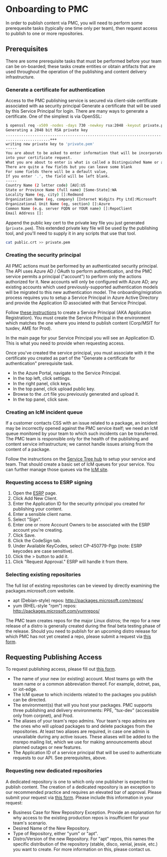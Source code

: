 # Onboarding to PMC

In order to publish content via PMC, you will need to perform some prerequesite tasks (typically one time only per team), then request access to publish to one or more repositories.

## Prerequisites

There are some prerequisite tasks that must be performed before your team can be on-boarded; these tasks create entities or obtain artifacts that are used throughout the operation of the publishing and content delivery infrastructure.

### Generate a certificate for authentication

Access to the PMC publishing service is secured via client-side certificate associated with aa security principal
Generate a certificate that will be used by this Service Principal for login. There are many ways to generate a certificate.
One of the simplest is via OpenSSL:

```bash
$ openssl req -x509 -nodes -days 730 -newkey rsa:2048 -keyout private.pem -out public.crt
Generating a 2048 bit RSA private key
............................................................................+++
....................+++
writing new private key to 'private.pem'
-----
You are about to be asked to enter information that will be incorporated
into your certificate request.
What you are about to enter is what is called a Distinguished Name or a DN.
There are quite a few fields but you can leave some blank
For some fields there will be a default value,
If you enter '.', the field will be left blank.
-----
Country Name (2 letter code) [AU]:US
State or Province Name (full name) [Some-State]:WA
Locality Name (eg, city) []:Redmond
Organization Name (eg, company) [Internet Widgits Pty Ltd]:Microsoft
Organizational Unit Name (eg, section) []:Azure
Common Name (e.g. server FQDN or YOUR name) []:RepoClient
Email Address []:
```

Append the public key cert to the private key file you just generated (`private.pem`). This extended private key file will be used by the publishing tool, and you'll need to supply it in any scripts that use that tool.

```bash
cat public.crt >> private.pem
```

### Creating the security principal

All PMC actions must be performed by an authenticated security principal. The API uses Azure AD / OAuth to perform authentication, and the PMC service permits a principal ("account") to perform only the actions authorized for it.
New accounts will only be configured with Azure AD; any existing accounts which used previously-supported authentication models will be migrated to this new authentication model.
The onboarding/migration process requires you to setup a Service Principal in Azure Active Directory and provide the Application ID associated with that Service Principal.

Follow [these instructions](https://docs.microsoft.com/en-us/azure/active-directory/develop/howto-create-service-principal-portal#register-an-application-with-azure-ad-and-create-a-service-principal) to create a Service Principal (AKA Application Registration). You must create the Service Principal in the environment which matches the one where you intend to publish content (Corp/MSIT for tuxdev, AME for Prod).

In the main page for your Service Principal you will see an Application ID. This is what you need to provide when requesting access.

Once you've created the service principal, you must associate with it the certificate you created as part of the "Generate a certificate for authentication" prerequisite task.

- In the Azure Portal, navigate to the Service Principal.
- In the top left, click settings.
- In the right panel, click keys.
- In the top panel, click upload public key.
- Browse to the .crt file you previously generated and upload it.
- In the top panel, click save.

### Creating an IcM incident queue

If a customer contacts CSS with an issue related to a package, an incident may be incorrectly opened against the PMC service itself; we need an IcM queue monitored by your team to which such incidents can be transferred.
The PMC team is responsible only for the health of the publishing and content service infrastructure; we cannot handle issues arising from the content of a package.

Follow the instructions on the [Service Tree hub](https://servicetree.msftcloudes.com/main.html#/) to setup your service and team.
That should create a basic set of IcM queues for your service. You can further manage those queues via the [IcM site](https://aka.ms/icm).

### Requesting access to ESRP signing

1. Open the [ESRP](https://portal.esrp.microsoft.com/Onboarding/WelcomeCustomer) page.
1. Click Add New Client.
1. Enter the Application ID for the security principal you created for publishing your content.
1. Enter a sensible client name.
1. Select "Sign".
1. Enter one or more Account Owners to be associated with the ESRP account you're creating.
1. Click Save.
1. Click the CodeSign tab.
1. Under Available KeyCodes, select CP-450779-Pgp (note: ESRP keycodes are case sensitive).
1. Click the > button to add it.
1. Click "Request Approval." ESRP will handle it from there.

### Selecting existing repositories

The full list of existing repositories can be viewed by directly examining the packages.microsoft.com website.

- apt (Debian-style) repos: http://packages.microsoft.com/repos/
- yum (RHEL-style "rpm") repos: http://packages.microsoft.com/yumrepos/

The PMC team creates repos for the major Linux distros; the repo for a new release of a distro is generally created during the final beta testing phase of the release.
Should you need to publish for an upcoming distro release for which PMC has not yet created a repo, please submit a request via [this form](https://forms.office.com/pages/responsepage.aspx?id=v4j5cvGGr0GRqy180BHbR0Y-CJ76f3hPsEnpT23ehPxUQjNMN0tJNU9STDI0MlcwOFBSVVU5NlBDNy4u).

## Requesting Publishing Access

To request publishing access, please fill out [this form](https://msazure.visualstudio.com/One/_workitems/create/Task?templateId=24b8ee70-dc97-4a65-a9fd-66b5eed09b46&ownerId=8480097b-b099-4252-b2e6-6f63a0d143b3).

- The name of your new (or existing) account. Most teams go with the team name or a common abbreviation thereof. For example, dotnet, pas, or iot-edge.
- The IcM queue to which incidents related to the packages you publish can be directed.
- The environment(s) that will you host your packages. PMC supports three publishing and delivery environments: PPE, "tux-dev" (accessible only from corpnet), and Prod.
- The aliases of your team's repo admins. Your team's repo admins are the ones who will upload packages to and delete packages from the repositories. At least two aliases are required, in case one admin is unavailable during any active issues. These aliases will be added to the msrepo mailing list, which we use for making announcements about planned outages or new features.
- The Application ID of a service principal that will be used to authenticate requests to our API. See prerequisites, above.

### Requesting new dedicated repositories

A dedicated repository is one to which only one publisher is expected to publish content.
The creation of a dedicated repository is an exception to our recommended practice and requires an elevated bar of approval.
Please submit your request via [this form](https://forms.office.com/pages/responsepage.aspx?id=v4j5cvGGr0GRqy180BHbR0Y-CJ76f3hPsEnpT23ehPxUQjNMN0tJNU9STDI0MlcwOFBSVVU5NlBDNy4u).
Please include this information in your request:

- Business Case for New Repository Exception. Provide an explanation for why access to the existing production repos is insufficient for your team's scenario.
- Desired Name of the New Repository.
- Type of Repository, either "yum" or "apt".
- Distro/Version of the new Repository. For "apt" repos, this names the specific distribution of the repository (stable, disco, xenial, jessie, etc.) you want to create. For more information on this, please contact us.
